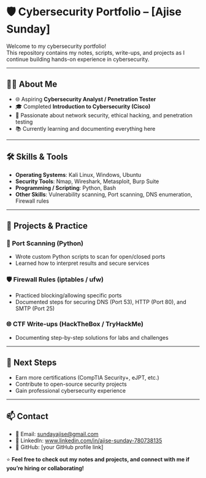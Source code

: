 # 🛡️ Cybersecurity Portfolio – [Ajise Sunday]

Welcome to my cybersecurity portfolio!  
This repository contains my notes, scripts, write-ups, and projects as I continue building hands-on experience in cybersecurity.  

---

## 👨‍💻 About Me
- 🌐 Aspiring **Cybersecurity Analyst / Penetration Tester**  
- 🎓 Completed **Introduction to Cybersecurity (Cisco)**  
- 🔐 Passionate about network security, ethical hacking, and penetration testing  
- 📚 Currently learning and documenting everything here  

---

## 🛠️ Skills & Tools
- **Operating Systems**: Kali Linux, Windows, Ubuntu  
- **Security Tools**: Nmap, Wireshark, Metasploit, Burp Suite  
- **Programming / Scripting**: Python, Bash  
- **Other Skills**: Vulnerability scanning, Port scanning, DNS enumeration, Firewall rules  

---

## 📂 Projects & Practice
### 🔎 Port Scanning (Python)
- Wrote custom Python scripts to scan for open/closed ports  
- Learned how to interpret results and secure services  

### 🛡️ Firewall Rules (iptables / ufw)
- Practiced blocking/allowing specific ports  
- Documented steps for securing DNS (Port 53), HTTP (Port 80), and SMTP (Port 25)  

### 🌐 CTF Write-ups (HackTheBox / TryHackMe)
- Documenting step-by-step solutions for labs and challenges  

---

## 📌 Next Steps
- Earn more certifications (CompTIA Security+, eJPT, etc.)  
- Contribute to open-source security projects  
- Gain professional cybersecurity experience  

---

## 📫 Contact
- 📧 Email: sundayajise@gmail.com  
- 💼 LinkedIn: www.linkedin.com/in/ajise-sunday-780738135
- 🐙 GitHub: [your GitHub profile link]

⭐ **Feel free to check out my notes and projects, and connect with me if you’re hiring or collaborating!**  

